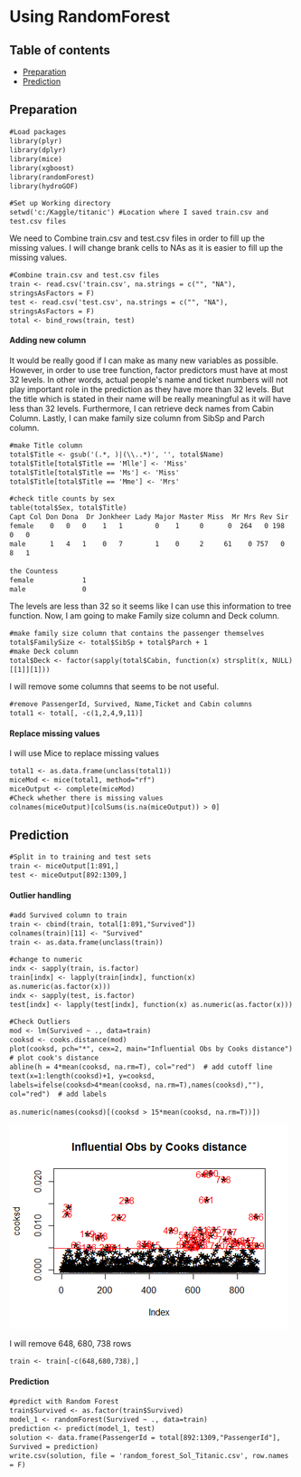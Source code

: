# Using RandomForest

## Table of contents

- [Preparation](#preparation)
- [Prediction](#prediction)


## Preparation
```
#Load packages
library(plyr)
library(dplyr)
library(mice)
library(xgboost)
library(randomForest)
library(hydroGOF)
```
```
#Set up Working directory
setwd('c:/Kaggle/titanic') #Location where I saved train.csv and test.csv files
```

We need to Combine train.csv and test.csv files in order to fill up the missing values. I will change brank cells to NAs as it is easier to fill up the missing values. 
```
#Combine train.csv and test.csv files
train <- read.csv('train.csv', na.strings = c("", "NA"), stringsAsFactors = F)
test <- read.csv('test.csv', na.strings = c("", "NA"), stringsAsFactors = F)
total <- bind_rows(train, test)
```
#### Adding new column
It would be really good if I can make as many new variables as possible. However, in order to use tree function, factor predictors must have at most 32 levels. In other words, actual people's name and ticket numbers will not play important role in the prediction as they have more than 32 levels. But the title which is stated in their name will be really meaningful as it will have less than 32 levels. Furthermore, I can retrieve deck names from Cabin Column. Lastly, I can make family size column from SibSp and Parch column.

```
#make Title column
total$Title <- gsub('(.*, )|(\\..*)', '', total$Name)
total$Title[total$Title == 'Mlle'] <- 'Miss'
total$Title[total$Title == 'Ms'] <- 'Miss'
total$Title[total$Title == 'Mme'] <- 'Mrs'
```
```
#check title counts by sex
table(total$Sex, total$Title)
Capt Col Don Dona  Dr Jonkheer Lady Major Master Miss  Mr Mrs Rev Sir
female    0   0   0    1   1        0    1     0      0  264   0 198   0   0
male      1   4   1    0   7        1    0     2     61    0 757   0   8   1

the Countess
female            1
male              0
```

The levels are less than 32 so it seems like I can use this information to tree function. Now, I am going to make Family size column and Deck column.

```
#make family size column that contains the passenger themselves
total$FamilySize <- total$SibSp + total$Parch + 1
#make Deck column
total$Deck <- factor(sapply(total$Cabin, function(x) strsplit(x, NULL)[[1]][1]))
```

I will remove some columns that seems to be not useful.
```
#remove PassengerId, Survived, Name,Ticket and Cabin columns
total1 <- total[, -c(1,2,4,9,11)]
```

#### Replace missing values
I will use Mice to replace missing values
```
total1 <- as.data.frame(unclass(total1))
miceMod <- mice(total1, method="rf")
miceOutput <- complete(miceMod)
#Check whether there is missing values
colnames(miceOutput)[colSums(is.na(miceOutput)) > 0]
```

## Prediction
```
#Split in to training and test sets
train <- miceOutput[1:891,]
test <- miceOutput[892:1309,]
```

#### Outlier handling
```
#add Survived column to train
train <- cbind(train, total[1:891,"Survived"])
colnames(train)[11] <- "Survived"
train <- as.data.frame(unclass(train))
```
```
#change to numeric
indx <- sapply(train, is.factor)
train[indx] <- lapply(train[indx], function(x) as.numeric(as.factor(x)))
indx <- sapply(test, is.factor)
test[indx] <- lapply(test[indx], function(x) as.numeric(as.factor(x)))
```

```
#Check Outliers
mod <- lm(Survived ~ ., data=train)
cooksd <- cooks.distance(mod)
plot(cooksd, pch="*", cex=2, main="Influential Obs by Cooks distance")  # plot cook's distance
abline(h = 4*mean(cooksd, na.rm=T), col="red")  # add cutoff line
text(x=1:length(cooksd)+1, y=cooksd, labels=ifelse(cooksd>4*mean(cooksd, na.rm=T),names(cooksd),""), col="red")  # add labels

as.numeric(names(cooksd)[(cooksd > 15*mean(cooksd, na.rm=T))])
```

![Alt text](https://github.com/ur4me/Titanic/blob/master/Outliers.png)

I will remove 648, 680, 738 rows
```
train <- train[-c(648,680,738),]
```


#### Prediction
```
#predict with Random Forest
train$Survived <- as.factor(train$Survived)
model_1 <- randomForest(Survived ~ ., data=train)
prediction <- predict(model_1, test)
solution <- data.frame(PassengerId = total[892:1309,"PassengerId"], Survived = prediction)
write.csv(solution, file = 'random_forest_Sol_Titanic.csv', row.names = F)
```
